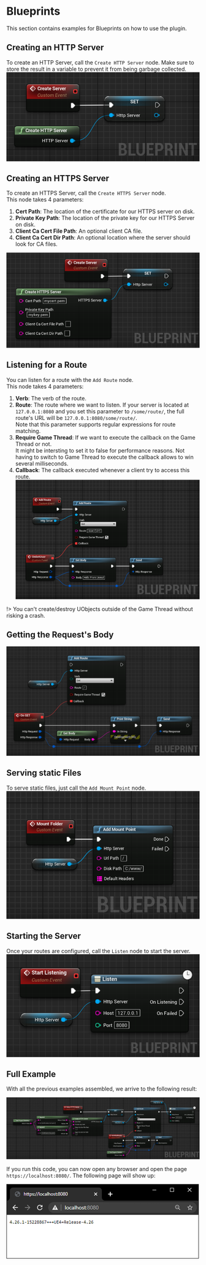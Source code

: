 # Blueprints
This section contains examples for Blueprints on how to use the plugin.

## Creating an HTTP Server
To create an HTTP Server, call the `Create HTTP Server` node. Make sure to
store the result in a variable to prevent it from 
being garbage collected.  
![Creates a new http server](https://github.com/Pandoa/BlueprintHttpServer/blob/main/Doc/CreateHttpServer.png?raw=true)

## Creating an HTTPS Server
To create an HTTPS Server, call the `Create HTTPS Server` node.  
This node takes 4 parameters:
1. **Cert Path**: The location of the certificate for our HTTPS server on disk.
2. **Private Key Path**: The location of the private key for our HTTPS Server on disk.
3. **Client Ca Cert File Path**: An optional client CA file.
4. **Client Ca Cert Dir Path**: An optional location where the server should look for CA files.  

![Creates a new https server](https://github.com/Pandoa/BlueprintHttpServer/blob/main/Doc/CreateHttpsServer.png?raw=true)

## Listening for a Route
You can listen for a route with the `Add Route` node.  
This node takes 4 parameters:
1. **Verb**: The verb of the route.
2. **Route**: The route where we want to listen. If your server is located at `127.0.0.1:8080` and you
set this parameter to `/some/route/`, the full route's URL will be `127.0.0.1:8080/some/route/`.  
Note that this parameter supports regular expressions for route matching.
3. **Require Game Thread**: If we want to execute the callback on the Game Thread or not.  
It might be intersting to set it to false for performance reasons. Not having to switch to Game
Thread to execute the callback allows to win several milliseconds.
4. **Callback**: The callback executed whenever a client try to access this route.
![Listen for a route](https://github.com/Pandoa/BlueprintHttpServer/blob/main/Doc/AddRoute.png?raw=true)

!> You can't create/destroy UObjects outside of the Game Thread without risking a crash.

## Getting the Request's Body

![Get Body](Doc/GetBody.png)

## Serving static Files
To serve static files, just call the `Add Mount Point` node.  
![Serves static files](https://github.com/Pandoa/BlueprintHttpServer/blob/main/Doc/MountFolder.png?raw=true)

## Starting the Server
Once your routes are configured, call the `Listen` node to start the server.  
![Listen](https://github.com/Pandoa/BlueprintHttpServer/blob/main/Doc/Listen.png?raw=true)

## Full Example
With all the previous examples assembled, we arrive to the following result:  

![Full example](https://github.com/Pandoa/BlueprintHttpServer/blob/main/Doc/FullExample.png?raw=true)

If you run this code, you can now open any browser and open the page `https://localhost:8080/`. The following page will show up:  

![Client example](https://github.com/Pandoa/BlueprintHttpServer/blob/main/Doc/Browser.png?raw=true)



